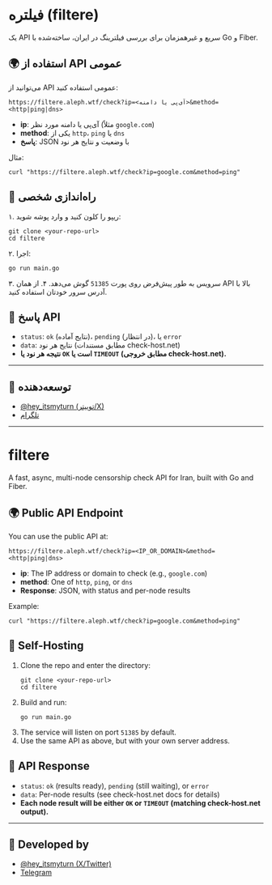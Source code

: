 
# فیلتره (filtere)

یک API سریع و غیرهمزمان برای بررسی فیلترینگ در ایران، ساخته‌شده با Go و Fiber.

## 🌍 استفاده از API عمومی

می‌توانید از API عمومی استفاده کنید:

```
https://filtere.aleph.wtf/check?ip=<آی‌پی یا دامنه>&method=<http|ping|dns>
```

- **ip**: آی‌پی یا دامنه مورد نظر (مثلاً `google.com`)
- **method**: یکی از `http`، `ping` یا `dns`
- **پاسخ**: JSON با وضعیت و نتایج هر نود

مثال:
```
curl "https://filtere.aleph.wtf/check?ip=google.com&method=ping"
```

## 🚀 راه‌اندازی شخصی

۱. ریپو را کلون کنید و وارد پوشه شوید:
   ```
   git clone <your-repo-url>
   cd filtere
   ```
۲. اجرا:
   ```
   go run main.go
   ```
۳. سرویس به طور پیش‌فرض روی پورت `51385` گوش می‌دهد.
۴. از همان API بالا با آدرس سرور خودتان استفاده کنید.

## 📝 پاسخ API

- `status`: `ok` (نتایج آماده)، `pending` (در انتظار)، یا `error`
- `data`: نتایج هر نود (مطابق مستندات check-host.net)
- **نتیجه هر نود یا `OK` است یا `TIMEOUT` (مطابق خروجی check-host.net).**

---

## 👤 توسعه‌دهنده
- [@hey_itsmyturn (توییتر/X)](https://x.com/hey_itsmyturn)
- [تلگرام](https://t.me/itsthealephyouknowfromtwitter)



---




# filtere

A fast, async, multi-node censorship check API for Iran, built with Go and Fiber.

## 🌍 Public API Endpoint

You can use the public API at:

```
https://filtere.aleph.wtf/check?ip=<IP_OR_DOMAIN>&method=<http|ping|dns>
```

- **ip**: The IP address or domain to check (e.g., `google.com`)
- **method**: One of `http`, `ping`, or `dns`
- **Response**: JSON, with status and per-node results

Example:
```
curl "https://filtere.aleph.wtf/check?ip=google.com&method=ping"
```

## 🚀 Self-Hosting

1. Clone the repo and enter the directory:
   ```
   git clone <your-repo-url>
   cd filtere
   ```
2. Build and run:
   ```
   go run main.go
   ```
3. The service will listen on port `51385` by default.
4. Use the same API as above, but with your own server address.

## 📝 API Response

- `status`: `ok` (results ready), `pending` (still waiting), or `error`
- `data`: Per-node results (see check-host.net docs for details)
- **Each node result will be either `OK` or `TIMEOUT` (matching check-host.net output).**

---

## 👤 Developed by
- [@hey_itsmyturn (X/Twitter)](https://x.com/hey_itsmyturn)
- [Telegram](https://t.me/itsthealephyouknowfromtwitter)
